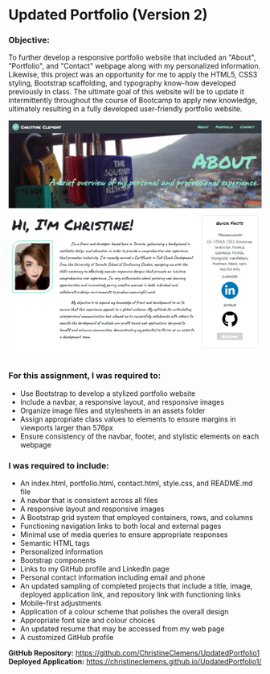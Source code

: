 # Updated Portfolio (Version 2)

### Objective:
   To further develop a responsive portfolio website that included an "About", "Portfolio", and "Contact" webpage along with my personalized information. Likewise, this project was an opportunity for me to apply the HTML5, CSS3 styling, Bootstrap scaffolding, and typography know-how developed previously in class. The ultimate goal of this website will be to update it intermittently throughout the course of Bootcamp to apply new knowledge, ultimately resulting in a fully developed user-friendly portfolio website.     

![alt text](./assets/Preview.PNG)

### For this assignment, I was required to:
* Use Bootstrap to develop a stylized portfolio website
* Include a navbar, a responsive layout, and responsive images
* Organize image files and stylesheets in an assets folder
* Assign appropriate class values to elements to ensure margins in viewports larger than 576px
* Ensure consistency of the navbar, footer, and stylistic elements on each webpage

### I was required to include:
* An index.html, portfolio.html, contact.html, style.css, and README.md file
* A navbar that is consistent across all files
* A responsive layout and responsive images
* A Bootstrap grid system that employed containers, rows, and columns
* Functioning navigation links to both local and external pages
* Minimal use of media queries to ensure appropriate responses
* Semantic HTML tags
* Personalized information
* Bootstrap components
* Links to my GitHub profile and LinkedIn page
* Personal contact information including email and phone
* An updated sampling of completed projects that include a title, image, deployed application link, and repository link with functioning links
* Mobile-first adjustments
* Application of a colour scheme that polishes the overall design
* Appropriate font size and colour choices
* An updated resume that may be accessed from my web page
* A customized GitHub profile


**GitHub Repository:** https://github.com/ChristineClemens/UpdatedPortfolio1      
**Deployed Application:** https://christineclemens.github.io/UpdatedPortfolio1/
